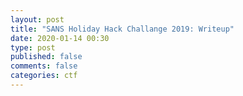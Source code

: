 ```yaml
---
layout: post
title: "SANS Holiday Hack Challange 2019: Writeup"
date: 2020-01-14 00:30
type: post
published: false
comments: false
categories: ctf
---
```


